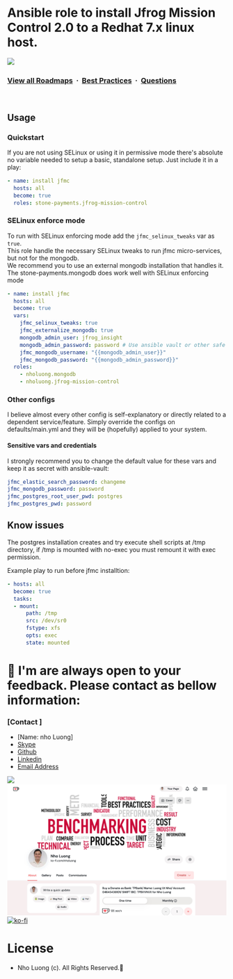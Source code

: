 # Ansible role to install Jfrog Mission Control 2.0 to a Redhat 7.x linux host.
![](https://i.imgur.com/waxVImv.png)
### [View all Roadmaps](https://github.com/nholuongut/all-roadmaps) &nbsp;&middot;&nbsp; [Best Practices](https://github.com/nholuongut/all-roadmaps/blob/main/public/best-practices/) &nbsp;&middot;&nbsp; [Questions](https://www.linkedin.com/in/nholuong/)
<br/>

## Usage

### Quickstart

If you are not using SELinux or using it in permissive mode there's absolute no variable needed to setup a basic, standalone setup. Just include it in a play:

```yaml
- name: install jfmc
  hosts: all
  become: true
  roles: stone-payments.jfrog-mission-control
```

### SELinux enforce mode

To run with SELinux enforcing mode add the `jfmc_selinux_tweaks` var as `true`.  
This role handle the necessary SELinux tweaks to run jfmc micro-services, but not for the mongodb.  
We recommend you to use an external mongodb installation that handles it. The stone-payments.mongodb does work well with SELinux enforcing mode

```yaml
- name: install jfmc
  hosts: all
  become: true
  vars:
    jfmc_selinux_tweaks: true
    jfmc_externalize_mongodb: true
    mongodb_admin_user: jfrog_insight
    mongodb_admin_password: password # Use ansible vault or other safe way to store the credentials.
    jfmc_mongodb_username: "{{mongodb_admin_user}}"
    jfmc_mongodb_password: "{{mongodb_admin_password}}"
  roles:
    - nholuong.mongodb
    - nholuong.jfrog-mission-control
```

### Other configs

I believe almost every other config is self-explanatory or directly related to a dependent service/feature. Simply override the configs on defaults/main.yml and they will be (hopefully) applied to your system.

#### Sensitive vars and credentials

I strongly recommend you to change the default value for these vars and keep it as secret with ansible-vault:

```yaml
jfmc_elastic_search_password: changeme
jfmc_mongodb_password: password
jfmc_postgres_root_user_pwd: postgres
jfmc_postgres_pwd: password
```

## Know issues

The postgres installation creates and try execute shell scripts at /tmp directory, if /tmp is mounted with no-exec you must remount it with exec permission.

Example play to run before jfmc installtion:

```yaml
- hosts: all
  become: true
  tasks:
  - mount:
      path: /tmp
      src: /dev/sr0
      fstype: xfs
      opts: exec
      state: mounted
```


# 🚀 I'm are always open to your feedback.  Please contact as bellow information:
### [Contact ]
* [Name: nho Luong]
* [Skype](luongutnho_skype)
* [Github](https://github.com/nholuongut/)
* [Linkedin](https://www.linkedin.com/in/nholuong/)
* [Email Address](luongutnho@hotmail.com)

![](https://i.imgur.com/waxVImv.png)
![](Donate.png)
[![ko-fi](https://ko-fi.com/img/githubbutton_sm.svg)](https://ko-fi.com/nholuong)

# License
* Nho Luong (c). All Rights Reserved.🌟